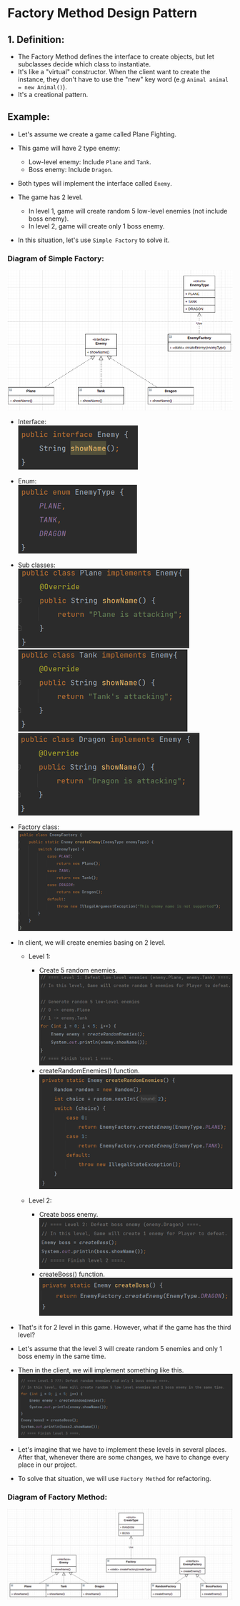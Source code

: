 # Factory Method Design Pattern
## 1. Definition:
- The Factory Method defines the interface to create objects, but let subclasses decide which class to instantiate.
- It's like a "virtual" constructor. When the client want to create the instance, they don't have to use the "new" key word (e.g `Animal animal = new Animal()`).
- It's a creational pattern.


## Example:
- Let's assume we create a game called Plane Fighting.

- This game will have 2 type enemy:
  - Low-level enemy: Include `Plane` and `Tank`.
  - Boss enemy: Include `Dragon`.
    
- Both types will implement the interface called `Enemy`.  

- The game has 2 level. 
  - In level 1, game will create random 5 low-level enemies (not include boss enemy).
  - In level 2, game will create only 1 boss enemy.
- In this situation, let's use `Simple Factory` to solve it.    
### Diagram of Simple Factory:<br/>
  ![img_13.png](img_13.png)  
- Interface:<br/>
  ![img_1.png](img_1.png)
  
- Enum:<br/>
  ![img_2.png](img_2.png)
  
- Sub classes:<br/>
  ![img_3.png](img_3.png)<br/>
  ![img_4.png](img_4.png)<br/>
  ![img_5.png](img_5.png)
  
- Factory class:<br/>
  ![img_6.png](img_6.png)
  
- In client, we will create enemies basing on 2 level.
  - Level 1:<br/>
    - Create 5 random enemies.<br/>
      ![img_11.png](img_11.png)
    - createRandomEnemies() function.<br/>
      ![img_9.png](img_9.png)
  
  - Level 2:<br/>
    - Create boss enemy.<br/>
      ![img_12.png](img_12.png)
    - createBoss() function.<br/>
      ![img_10.png](img_10.png)
      

- That's it for 2 level in this game. However, what if the game has the third level?
- Let's assume that the level 3 will create random 5 enemies and only 1 boss enemy in the same time.
- Then in the client, we will implement something like this.
  ![img_7.png](img_7.png)
  
- Let's imagine that we have to implement these levels in several places. After that, whenever there are some changes, we have to change every place in our project.
- To solve that situation, we will use `Factory Method` for refactoring.

### Diagram of Factory Method:<br/>
  ![img_16.png](img_16.png)